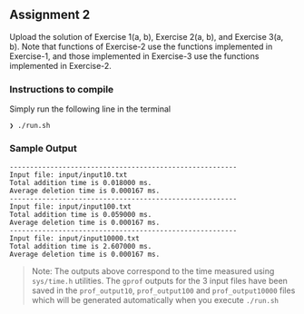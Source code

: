 ## Assignment 2

Upload the solution of Exercise 1(a, b), Exercise 2(a, b), and Exercise 3(a, b). Note that functions of Exercise-2 use the functions implemented in Exercise-1, and those implemented in Exercise-3 use the functions implemented in Exercise-2.

### Instructions to compile

Simply run the following line in the terminal
```
❯ ./run.sh
```

### Sample Output
```
--------------------------------------------------------
Input file: input/input10.txt
Total addition time is 0.018000 ms.
Average deletion time is 0.000167 ms.
--------------------------------------------------------
Input file: input/input100.txt
Total addition time is 0.059000 ms.
Average deletion time is 0.000167 ms.
--------------------------------------------------------
Input file: input/input10000.txt
Total addition time is 2.607000 ms.
Average deletion time is 0.000167 ms.
```

> Note: The outputs above correspond to the time measured using `sys/time.h` utilities. The `gprof` outputs for the 3 input files have been saved in the `prof_output10`, `prof_output100` and `prof_output10000` files which will be generated automatically when you execute `./run.sh`
